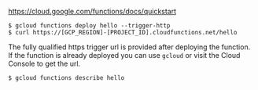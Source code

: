 https://cloud.google.com/functions/docs/quickstart

```
$ gcloud functions deploy hello --trigger-http
$ curl https://[GCP_REGION]-[PROJECT_ID].cloudfunctions.net/hello
```

The fully qualified https trigger url is provided after deploying the function. If the function is already deployed you can use `gcloud` or visit the Cloud Console to get the url.

```
$ gcloud functions describe hello
```

